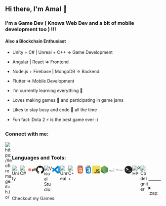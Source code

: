 ## Hi there, I'm Amal 👋 

### I'm a Game Dev ( Knows Web Dev and a bit of mobile development too ) !!!
#### Also a Blockchain Enthusiast

- Unity + C# | Unreal + C++     => Game Development
- Angular | React               => Frontend
- Node.js + Firebase | MongoDB  => Backend
- Flutter                       => Mobile Development

- I’m currently learning everything 🤣
- Loves making games 🥅 and participating in game jams
- Likes to stay busy and code 🔭 all the time
- Fun fact: Dota 2 ⚡ is the best game ever :)

### Connect with me:

[<img align="left" alt="https://leofiremage.itch.io/" width="22px" src="https://itch.io/favicon.ico" />][website]
[<img align="left" alt="" width="22px" src="" />][linkedin]

<br />

### Languages and Tools:

<img align="left" alt="Unity" width="26px" src="https://unity.com/themes/contrib/unity_base/images/favicons/apple-touch-icon.png?v=3" />
<img align="left" alt="C#" width="26px" src="https://upload.wikimedia.org/wikipedia/commons/thumb/0/0d/C_Sharp_wordmark.svg/180px-C_Sharp_wordmark.svg.png" />
<img align="left" alt="Git" width="26px" src="https://raw.githubusercontent.com/github/explore/80688e429a7d4ef2fca1e82350fe8e3517d3494d/topics/git/git.png" />
<img align="left" alt="GitHub" width="26px" src="https://raw.githubusercontent.com/github/explore/78df643247d429f6cc873026c0622819ad797942/topics/github/github.png" />
<img align="left" alt="Visual Studio" width="26px" src="https://upload.wikimedia.org/wikipedia/commons/thumb/5/59/Visual_Studio_Icon_2019.svg/72px-Visual_Studio_Icon_2019.svg.png" />
<img align="left" alt="Visual Studio Code" width="26px" src="https://raw.githubusercontent.com/github/explore/80688e429a7d4ef2fca1e82350fe8e3517d3494d/topics/visual-studio-code/visual-studio-code.png" />
<img align="left" alt="Unreal" width="26px" src="https://upload.wikimedia.org/wikipedia/commons/thumb/2/20/UE_Logo_Black_Centered.svg/150px-UE_Logo_Black_Centered.svg.png" />
<img align="left" alt="C++" width="26px" src="https://duckduckgo.com/i/759a5cf7.png" />
<img align="left" alt="HTML5" width="26px" src="https://raw.githubusercontent.com/github/explore/80688e429a7d4ef2fca1e82350fe8e3517d3494d/topics/html/html.png" />
<img align="left" alt="CSS3" width="26px" src="https://raw.githubusercontent.com/github/explore/80688e429a7d4ef2fca1e82350fe8e3517d3494d/topics/css/css.png" />
<img align="left" alt="JavaScript" width="26px" src="https://raw.githubusercontent.com/github/explore/80688e429a7d4ef2fca1e82350fe8e3517d3494d/topics/javascript/javascript.png" />
<img align="left" alt="Node.js" width="26px" src="https://raw.githubusercontent.com/github/explore/80688e429a7d4ef2fca1e82350fe8e3517d3494d/topics/nodejs/nodejs.png" />
<img align="left" alt="MySQL" width="26px" src="https://raw.githubusercontent.com/github/explore/80688e429a7d4ef2fca1e82350fe8e3517d3494d/topics/mysql/mysql.png" />
<img align="left" alt="MongoDB" width="26px" src="https://raw.githubusercontent.com/github/explore/80688e429a7d4ef2fca1e82350fe8e3517d3494d/topics/mongodb/mongodb.png" />
<img align="left" alt="Terminal" width="26px" src="https://raw.githubusercontent.com/github/explore/80688e429a7d4ef2fca1e82350fe8e3517d3494d/topics/terminal/terminal.png" />
<img align="left" alt="PHP" width="26px" src="https://www.php.net/favicon.ico" />
<img align="left" alt="CodeIgniter" width="26px" src="https://codeigniter.net/favicons/favicon-32x32.png" />

<br/>
<br/>

---

<details>
  <summary>:zap: Checkout my Games </summary>
  
<!--START_SECTION:activity-->
- [Dawn of Chaos](https://leofiremage.itch.io/dawn-of-chaos)
- [Kitchen Dash](https://leofiremage.itch.io/kitchen-dash)
- [The Mage's Adventure](https://leofiremage.itch.io/the-mages-adventure)
- [Life on the Edge](https://leofiremage.itch.io/life-on-the-edge)
- [The Witch's Loop](https://leofiremage.itch.io/the-witchs-loop)
<!--END_SECTION:activity-->

</details>

<br/>
<br/>

[website]: https://leofiremage.itch.io/
[linkedin]: https://www.linkedin.com/in/amal-saju-077023210/
[steam]: https://steamcommunity.com/profiles/76561198360007579


